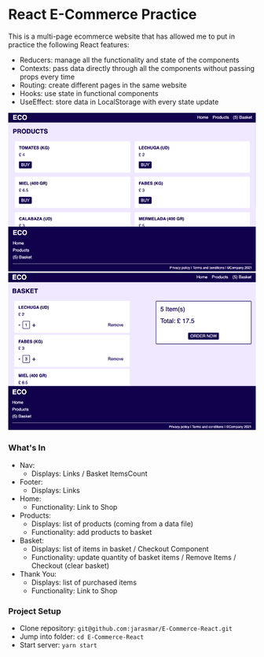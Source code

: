 # React E-Commerce Practice

This is a multi-page ecommerce website that has allowed me to put in practice the following React features:

- Reducers: manage all the functionality and state of the components
- Contexts: pass data directly through all the components without passing props every time
- Routing: create different pages in the same website
- Hooks: use state in functional components
- UseEffect: store data in LocalStorage with every state update

![screenshot](./public/img/eco-screenshot-1.png)
![screenshot](./public/img/eco-screenshot-2.png)

### What's In

- Nav:
  - Displays: Links / Basket ItemsCount
- Footer:
  - Displays: Links
- Home:
  - Functionality: Link to Shop
- Products:
  - Displays: list of products (coming from a data file)
  - Functionality: add products to basket
- Basket:
  - Displays: list of items in basket / Checkout Component
  - Functionality: update quantity of basket items / Remove Items / Checkout (clear basket)
- Thank You:
  - Displays: list of purchased items
  - Functionality: Link to Shop

### Project Setup

- Clone repository: `git@github.com:jarasmar/E-Commerce-React.git`
- Jump into folder: `cd E-Commerce-React`
- Start server: `yarn start`
